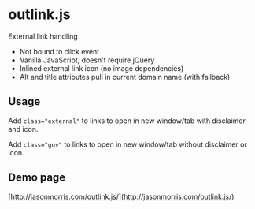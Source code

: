 # outlink.js

External link handling

* Not bound to click event
* Vanilla JavaScript, doesn't require jQuery
* Inlined external link icon (no image dependencies)
* Alt and title attributes pull in current domain name (with fallback)

## Usage

Add ```class="external"``` to links to open in new window/tab with disclaimer and icon.

Add ```class="gov"``` to links to open in new window/tab without disclaimer or icon.

## Demo page

[http://jasonmorris.com/outlink.js/](http://jasonmorris.com/outlink.js/)
